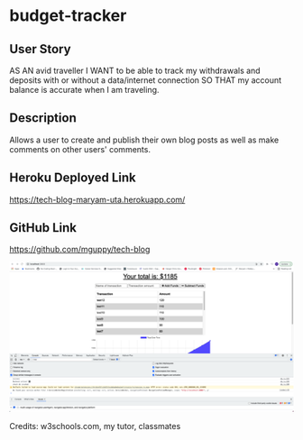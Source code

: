 # budget-tracker

## User Story
AS AN avid traveller I WANT to be able to track my withdrawals and deposits with or without a data/internet connection SO THAT my account balance is accurate when I am traveling.

## Description
Allows a user to create and publish their own blog posts as well as make comments on other users' comments.

## Heroku Deployed Link
https://tech-blog-maryam-uta.herokuapp.com/

## GitHub Link
https://github.com/mguppy/tech-blog

![ScreenShot](Screenshot.png)

Credits: w3schools.com, my tutor, classmates
